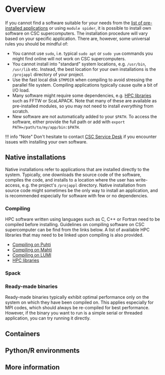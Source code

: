 # Overview

If you cannot find a software suitable for your needs from the [list of pre-installed
applications](../../apps/index.md) or using `module spider`, it is possible to install
own software on CSC supercomputers. The installation procedure will vary based on your
specific application. There are, however, some universal rules you should be mindful of:

- You cannot use `sudo`, i.e. typical `sudo apt` or `sudo yum` commands you might find
  online will not work on CSC supercomputers.
- You cannot install into "standard" system locations, e.g. `/usr/bin`, `/usr/lib` etc.
  Instead, the best location for your own installations is the `/projappl` directory of
  your project.
- Use the fast local disk `$TMPDIR` when compiling to avoid stressing the parallel file
  system. Compiling applications typically cause quite a bit of I/O load.
- Many software might require some dependencies, e.g. [HPC libraries](hpc-libraries.md)
  such as FFTW or ScaLAPACK. Note that many of these are available as pre-installed
  modules, so you may not need to install *everything* from scratch.
- New software are not automatically added to your `$PATH`. To access the software,
  either provide the full path or add with `export PATH=/path/to/my/app/bin:$PATH`.

!!! info "Note"
    Don't hesitate to contact [CSC Service Desk](../../support/contact.md) if you
    encounter issues with installing your own software.

## Native installations

Native installations refer to applications that are installed directly to the system.
Typically, one downloads the source code of the software, compiles the code, and installs
to a location where the user has write-access, e.g. the project's `/projappl` directory.
Native installation from source code might sometimes be the only way to install an
application, and is recommended especially for software with few or no dependencies.

### Compiling

HPC software written using languages such as C, C++ or Fortran need to be compiled before
installing. Guidelines on compiling software on CSC supercomputer can be find from the
links below. A list of available HPC libraries that may need to be linked upon compiling
is also provided.

- [Compiling on Puhti](compiling-puhti.md)
- [Compiling on Mahti](compiling-mahti.md)
- [Compiling on LUMI](compiling-lumi.md)
- [HPC libraries](hpc-libraries.md)

### Spack

### Ready-made binaries

Ready-made binaries typically exhibit optimal performance only on the system on which
they have been compiled on. This applies especially for MPI codes, which should always
be re-compiled for best performance. However, if the binary you want to run is a simple
serial or threaded application, you can try running it directly.

## Containers

## Python/R environments

## More information
